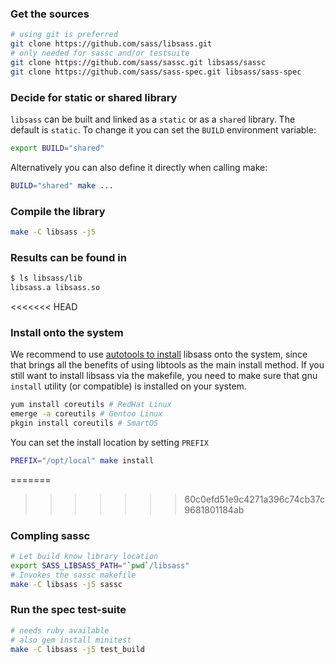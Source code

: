 ### Get the sources
```bash
# using git is preferred
git clone https://github.com/sass/libsass.git
# only needed for sassc and/or testsuite
git clone https://github.com/sass/sassc.git libsass/sassc
git clone https://github.com/sass/sass-spec.git libsass/sass-spec
```

### Decide for static or shared library

`libsass` can be built and linked as a `static` or as a `shared` library. The default is `static`. To change it you can set the `BUILD` environment variable:

```bash
export BUILD="shared"
```

Alternatively you can also define it directly when calling make:

```bash
BUILD="shared" make ...
```

### Compile the library
```bash
make -C libsass -j5
```

### Results can be found in
```bash
$ ls libsass/lib
libsass.a libsass.so
```

<<<<<<< HEAD
### Install onto the system

We recommend to use [autotools to install](build-with-autotools.md) libsass onto the
system, since that brings all the benefits of using libtools as the main install method.
If you still want to install libsass via the makefile, you need to make sure that gnu
`install` utility (or compatible) is installed on your system.
```bash
yum install coreutils # RedHat Linux
emerge -a coreutils # Gentoo Linux
pkgin install coreutils # SmartOS
```

You can set the install location by setting `PREFIX`
```bash
PREFIX="/opt/local" make install
```


=======
>>>>>>> 60c0efd51e9c4271a396c74cb37c9681801184ab
### Compling sassc

```bash
# Let build know library location
export SASS_LIBSASS_PATH="`pwd`/libsass"
# Invokes the sassc makefile
make -C libsass -j5 sassc
```

### Run the spec test-suite

```bash
# needs ruby available
# also gem install minitest
make -C libsass -j5 test_build
```
